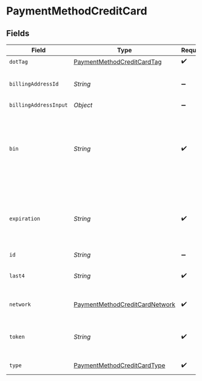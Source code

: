 # PaymentMethodCreditCard


## Fields

| Field                                                                                                                 | Type                                                                                                                  | Required                                                                                                              | Description                                                                                                           | Example                                                                                                               |
| --------------------------------------------------------------------------------------------------------------------- | --------------------------------------------------------------------------------------------------------------------- | --------------------------------------------------------------------------------------------------------------------- | --------------------------------------------------------------------------------------------------------------------- | --------------------------------------------------------------------------------------------------------------------- |
| `dotTag`                                                                                                              | [PaymentMethodCreditCardTag](../../models/shared/PaymentMethodCreditCardTag.md)                                       | :heavy_check_mark:                                                                                                    | N/A                                                                                                                   | credit_card                                                                                                           |
| `billingAddressId`                                                                                                    | *String*                                                                                                              | :heavy_minus_sign:                                                                                                    | The ID of credit card's billing address                                                                               | D4g3h5tBuVYK9                                                                                                         |
| `billingAddressInput`                                                                                                 | *Object*                                                                                                              | :heavy_minus_sign:                                                                                                    | N/A                                                                                                                   |                                                                                                                       |
| `bin`                                                                                                                 | *String*                                                                                                              | :heavy_check_mark:                                                                                                    | The Bank Identification Number for the credit card. This is typically the first 4-6 digits of the credit card number. | 411111                                                                                                                |
| `expiration`                                                                                                          | *String*                                                                                                              | :heavy_check_mark:                                                                                                    | The expiration date of the credit card. TODO TO MAKE EXPIRATION REUSABLE                                              | 2025-03                                                                                                               |
| `id`                                                                                                                  | *String*                                                                                                              | :heavy_minus_sign:                                                                                                    | N/A                                                                                                                   | X5h6j8uLpVGK0                                                                                                         |
| `last4`                                                                                                               | *String*                                                                                                              | :heavy_check_mark:                                                                                                    | The last 4 digits of the credit card number.                                                                          | 1004                                                                                                                  |
| `network`                                                                                                             | [PaymentMethodCreditCardNetwork](../../models/shared/PaymentMethodCreditCardNetwork.md)                               | :heavy_check_mark:                                                                                                    | The credit card network.                                                                                              | visa                                                                                                                  |
| `token`                                                                                                               | *String*                                                                                                              | :heavy_check_mark:                                                                                                    | The Bolt token associated to the credit card.                                                                         | a1B2c3D4e5F6G7H8i9J0k1L2m3N4o5P6Q7r8S9t0                                                                              |
| `type`                                                                                                                | [PaymentMethodCreditCardType](../../models/shared/PaymentMethodCreditCardType.md)                                     | :heavy_check_mark:                                                                                                    | Credit card type                                                                                                      | credit                                                                                                                |